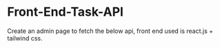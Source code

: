 # Front-End-Task-API
Create an admin page to fetch the below api, front end used is react.js + tailwind css.
